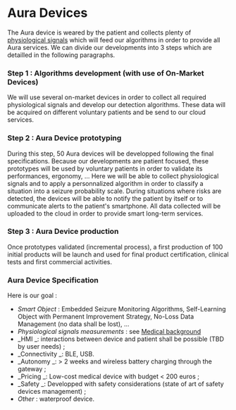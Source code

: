 # Aura Devices

The Aura device is weared by the patient and collects plenty of [physiological signals](medical-background.md) which will feed our algorithms in order to provide all Aura services. We can divide our developments into 3 steps which are detailled in the following paragraphs.

### Step 1 : Algorithms development \(with use of On-Market Devices\)

We will use several on-market devices in order to collect all required physiological signals and develop our detection algorithms. These data will be acquired on different voluntary patients and be send to our cloud services.

### Step 2 : Aura Device prototyping

During this step, 50 Aura devices will be developped following the final specifications. Because our developments are patient focused, these prototypes will be used by voluntary patients in order to validate its performances, ergonomy, ... Here we will be able to collect physiological signals and to apply a personnalized algorithm in order to classify a situation into a seizure probability scale. During situations where risks are detected, the devices will be able to notify the patient by itself or to communicate alerts to the patient's smartphone. All data collected will be uploaded to the cloud in order to provide smart long-term services.

### Step 3 : Aura Device production

Once prototypes validated \(incremental process\), a first production of 100 initial products will be launch and used for final product certification, clinical tests and first commercial activities.

### Aura Device Specification

Here is our goal :

* _Smart Object_ : Embedded Seizure Monitoring Algorithms, Self-Learning Object with Permanent Improvement Strategy, No-Loss Data Management \(no data shall be lost\), ...
* _Physiological signals measurements_ : see [Medical background](medical-background.md) 
* _HMI _: interactions between device and patient shall be possible \(TBD by user needs\) ;
* _Connectivity _: BLE, USB.
* _Autonomy _: &gt; 2 weeks and wireless battery charging through the gateway ;
* _Pricing _: Low-cost medical device with budget &lt; 200 euros ;
* _Safety _: Developped with safety considerations \(state of art of safety devices management\) ;
* _Other_ : waterproof device.
